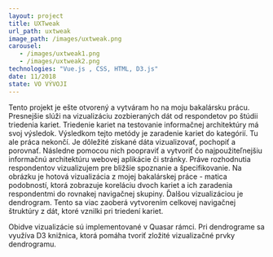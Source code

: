 ```yaml
---
layout: project
title: UXTweak
url_path: uxtweak
image_path: /images/uxtweak.png
carousel: 
   - /images/uxtweak1.png
   - /images/uxtweak2.png
technologies: "Vue.js , CSS, HTML, D3.js"
date: 11/2018
state: VO VÝVOJI
---
```


Tento projekt je ešte otvorený a vytváram ho na moju bakalársku prácu. Presnejšie slúži na vizualizáciu zozbieraných dát od respondetov po štúdii triedenia kariet. Triedenie kariet na testovanie informačnej architektúry má svoj výsledok. Výsledkom tejto metódy je zaradenie kariet do kategórií. Tu ale práca nekončí. Je dôležité získané dáta vizualizovať, pochopiť a porovnať. Následne pomocou nich poopraviť a vytvoriť čo najpoužiteľnejšiu informačnú architektúru webovej aplikácie či stránky. Práve rozhodnutia respondentov vizualizujem pre bližšie spoznanie a špecifikovanie. Na obrázku je hotová vizualizácia z mojej bakalárskej práce - matica podobností, ktorá zobrazuje koreláciu dvoch kariet a ich zaradenia respondentmi do rovnakej navigačnej skupiny. Ďalšou vizualizáciou je dendrogram. Tento sa viac zaoberá vytvorením celkovej navigačnej štruktúry z dát, ktoré vznilki pri triedení kariet. 

Obidve vizualizácie sú implementované v Quasar rámci. Pri dendrograme sa využíva D3 knižnica, ktorá pomáha tvoriť zložité vizualizačné prvky dendrogramu. 
